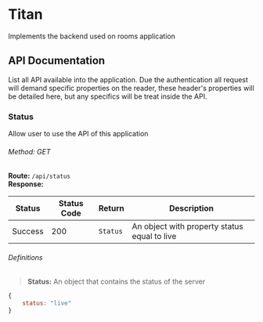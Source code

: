 # Titan
Implements the backend used on rooms application

## API Documentation
List all API available into the application. Due the authentication all request will demand specific properties on the reader, these header's properties will be detailed here, but any specifics will be treat inside the API.

### Status
Allow user to use the API of this application

###### Method: GET
**Route:** `/api/status`<br />
**Response:**

| Status        | Status Code   | Return          | Description 
| ------------- | ------------- | -------------   | ------------- 
| Success       | 200           | `Status`        | An object with property status equal to live

###### Definitions
>**Status:** An object that contains the status of the server
```javascript
{
	status: "live"
}
``` 
